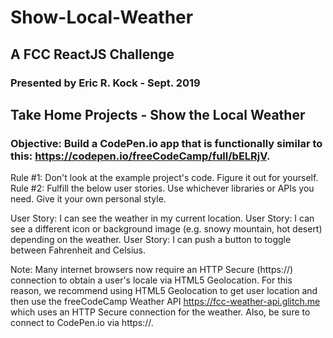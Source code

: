 # Show-Local-Weather
## A FCC ReactJS Challenge
### Presented by Eric R. Kock - Sept. 2019

## Take Home Projects - Show the Local Weather
### Objective: Build a CodePen.io app that is functionally similar to this: https://codepen.io/freeCodeCamp/full/bELRjV.

Rule #1: Don't look at the example project's code. Figure it out for yourself.
Rule #2: Fulfill the below user stories. Use whichever libraries or APIs you need. Give it your own personal style.

User Story: I can see the weather in my current location.
User Story: I can see a different icon or background image (e.g. snowy mountain, hot desert) depending on the weather.
User Story: I can push a button to toggle between Fahrenheit and Celsius.

Note: Many internet browsers now require an HTTP Secure (https://) connection to obtain a user's locale via HTML5 Geolocation. For this reason, we recommend using HTML5 Geolocation to get user location and then use the freeCodeCamp Weather API https://fcc-weather-api.glitch.me which uses an HTTP Secure connection for the weather. Also, be sure to connect to CodePen.io via https://.
